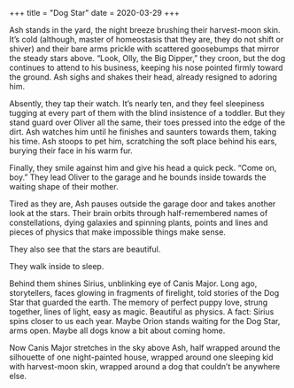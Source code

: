 +++
title = "Dog Star"
date = 2020-03-29
+++

Ash stands in the yard, the night breeze brushing their harvest-moon skin. It’s cold (although, master of homeostasis that they are, they do not shift or shiver) and their bare arms prickle with scattered goosebumps that mirror the steady stars above.
“Look, Olly, the Big Dipper,” they croon, but the dog continues to attend to his business, keeping his nose pointed firmly toward the ground. Ash sighs and shakes their head, already resigned to adoring him.

Absently, they tap their watch. It’s nearly ten, and they feel sleepiness tugging at every part of them with the blind insistence of a toddler. But they stand guard over Oliver all the same, their toes pressed into the edge of the dirt. Ash watches him until he finishes and saunters towards them, taking his time. Ash stoops to pet him, scratching the soft place behind his ears, burying their face in his warm fur. 

Finally, they smile against him and give his head a quick peck. “Come on, boy.” They lead Oliver to the garage and he bounds inside towards the waiting shape of their mother. 

Tired as they are, Ash pauses outside the garage door and takes another look at the stars. Their brain orbits through half-remembered names of constellations, dying galaxies and spinning plants, points and lines and pieces of physics that make impossible things make sense.

They also see that the stars are beautiful.

They walk inside to sleep. 

Behind them shines Sirius, unblinking eye of Canis Major. Long ago, storytellers, faces glowing in fragments of firelight, told stories of the Dog Star that guarded the earth. The memory of perfect puppy love, strung together, lines of light, easy as magic. Beautiful as physics. A fact: Sirius spins closer to us each year. Maybe Orion stands waiting for the Dog Star, arms open. Maybe all dogs know a bit about coming home.

Now Canis Major stretches in the sky above Ash, half wrapped around the silhouette of one night-painted house, wrapped around one sleeping kid with harvest-moon skin, wrapped around a dog that couldn’t be anywhere else. 